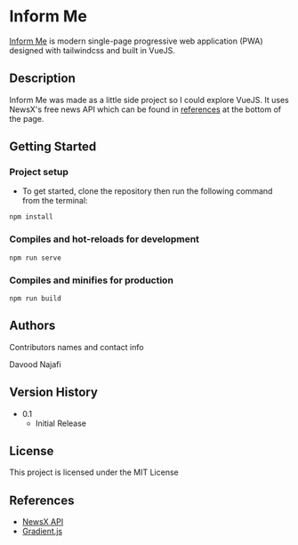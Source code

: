# Inform Me

[Inform Me](https://inform-me.najafi.cc) is modern single-page progressive web application (PWA) designed with tailwindcss and built in VueJS. 

## Description

Inform Me was made as a little side project so I could explore VueJS. It uses NewsX's free news API which can be found in [references](#References) at the bottom of the page. 

## Getting Started


### Project setup
* To get started, clone the repository then run the following command from the terminal: 
```
npm install
```

### Compiles and hot-reloads for development
```
npm run serve
```

### Compiles and minifies for production
```
npm run build
```

## Authors

Contributors names and contact info

Davood Najafi

## Version History

* 0.1
    * Initial Release

## License

This project is licensed under the MIT License

## References

* [NewsX API](https://rapidapi.com/machaao-inc-machaao-inc-default/api/newsx)
* [Gradient.js](https://github.com/thelevicole/stripe-gradient)







